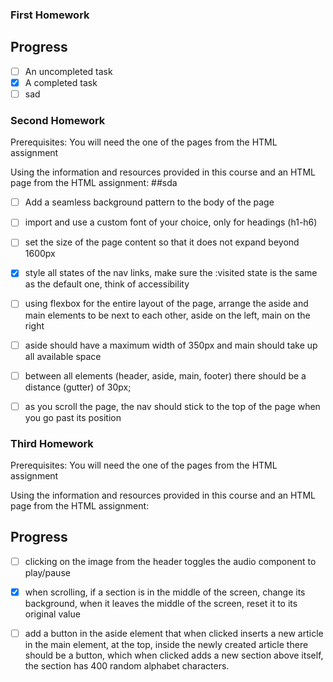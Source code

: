 ### First Homework
## Progress
- [ ] An uncompleted task
- [x] A completed task
- [ ] sad
### Second Homework

Prerequisites: You will need the one of the pages from the HTML assignment

Using the information and resources provided in this course and an HTML page from the HTML assignment:
##sda
- [ ] Add a seamless background pattern to the body of the page
- [ ] import and use a custom font of your choice, only for headings (h1-h6)
- [ ] set the size of the page content so that it does not expand beyond 1600px
- [x] style all states of the nav links, make sure the :visited state is the same as the default one, think of accessibility
- [ ] using flexbox for the entire layout of the page, arrange the aside and main elements to be next to each other, aside on the left, main on the right
- [ ] aside should have a maximum width of 350px and main should take up all available space
- [ ] between all elements (header, aside, main, footer) there should be a distance (gutter) of 30px;
- [ ] as you scroll the page, the nav should stick to the top of the page when you go past its position




### Third Homework
Prerequisites: You will need the one of the pages from the HTML assignment

Using the information and resources provided in this course and an HTML page from the HTML assignment:
## Progress
  - [ ]    clicking on the image from the header toggles the audio component to play/pause
  - [x]    when scrolling, if a section is in the middle of the screen, change its background, when it leaves the middle of the screen, reset it to its original value
  - [ ]   add a button in the aside element that when clicked inserts a new article in the main element, at the top, inside the newly created article there should be a button, which when clicked adds a new section above itself, the section has 400 random alphabet characters. 

